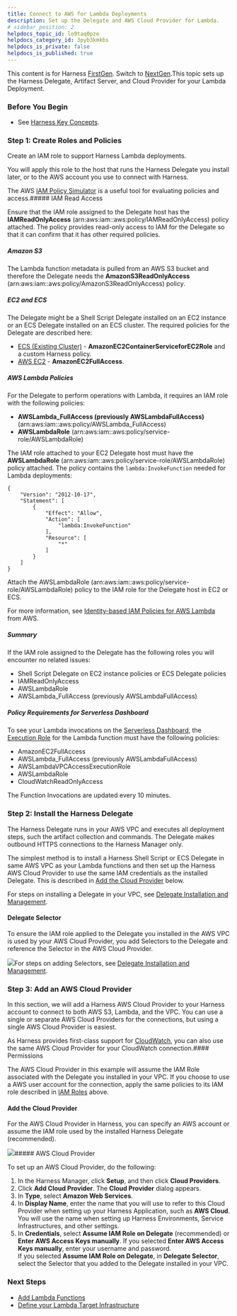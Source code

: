```yaml
---
title: Connect to AWS for Lambda Deployments
description: Set up the Delegate and AWS Cloud Provider for Lambda.
# sidebar_position: 2
helpdocs_topic_id: lo9taq0pze
helpdocs_category_id: 3pyb3kmkbs
helpdocs_is_private: false
helpdocs_is_published: true
---
```


This content is for Harness [FirstGen](/article/1fjmm4by22). Switch to [NextGen](/article/5fnx4hgwsa).This topic sets up the Harness Delegate, Artifact Server, and Cloud Provider for your Lambda Deployment.

### Before You Begin

* See [Harness Key Concepts](/article/4o7oqwih6h-harness-key-concepts).

### Step 1: Create Roles and Policies

Create an IAM role to support Harness Lambda deployments.

You will apply this role to the host that runs the Harness Delegate you install later, or to the AWS account you use to connect with Harness.

The AWS [IAM Policy Simulator](https://docs.aws.amazon.com/IAM/latest/UserGuide/access_policies_testing-policies.html) is a useful tool for evaluating policies and access.##### IAM Read Access

Ensure that the IAM role assigned to the Delegate host has the **IAMReadOnlyAccess** (arn:aws:iam::aws:policy/IAMReadOnlyAccess) policy attached. The policy provides read-only access to IAM for the Delegate so that it can confirm that it has other required policies.

##### Amazon S3

The Lambda function metadata is pulled from an AWS S3 bucket and therefore the Delegate needs the **AmazonS3ReadOnlyAccess** (arn:aws:iam::aws:policy/AmazonS3ReadOnlyAccess) policy.

##### EC2 and ECS

The Delegate might be a Shell Script Delegate installed on an EC2 instance or an ECS Delegate installed on an ECS cluster. The required policies for the Delegate are described here:

* [ECS (Existing Cluster)](https://docs.harness.io/article/whwnovprrb-cloud-providers#ecs_existing_cluster) - **AmazonEC2ContainerServiceforEC2Role** and a custom Harness policy.
* [AWS EC2](https://docs.harness.io/article/whwnovprrb-cloud-providers#aws_ec2) - **AmazonEC2FullAccess**.

##### AWS Lambda Policies

For the Delegate to perform operations with Lambda, it requires an IAM role with the following policies:

* **AWSLambda\_FullAccess (previously AWSLambdaFullAccess)** (arn:aws:iam::aws:policy/AWSLambda\_FullAccess)
* **AWSLambdaRole** (arn:aws:iam::aws:policy/service-role/AWSLambdaRole)

The IAM role attached to your EC2 Delegate host must have the **AWSLambdaRole** (arn:aws:iam::aws:policy/service-role/AWSLambdaRole) policy attached. The policy contains the `lambda:InvokeFunction` needed for Lambda deployments:


```
{  
    "Version": "2012-10-17",  
    "Statement": [  
        {  
            "Effect": "Allow",  
            "Action": [  
                "lambda:InvokeFunction"  
            ],  
            "Resource": [  
                "*"  
            ]  
        }  
    ]  
}
```
Attach the AWSLambdaRole (arn:aws:iam::aws:policy/service-role/AWSLambdaRole) policy to the IAM role for the Delegate host in EC2 or ECS.

For more information, see [Identity-based IAM Policies for AWS Lambda](https://docs.aws.amazon.com/lambda/latest/dg/access-control-identity-based.html) from AWS.

##### Summary

If the IAM role assigned to the Delegate has the following roles you will encounter no related issues:

* Shell Script Delegate on EC2 instance policies or ECS Delegate policies
* IAMReadOnlyAccess
* AWSLambdaRole
* AWSLambda\_FullAccess (previously AWSLambdaFullAccess)

##### Policy Requirements for Serverless Dashboard

To see your Lambda invocations on the [Serverless Dashboard](/article/vlj9xbj315-serverless-functions-dashboard), the [Execution Role](https://docs.aws.amazon.com/lambda/latest/dg/lambda-intro-execution-role.html) for the Lambda function must have the following policies:

* AmazonEC2FullAccess
* AWSLambda\_FullAccess (previously AWSLambdaFullAccess)
* AWSLambdaVPCAccessExecutionRole
* AWSLambdaRole
* CloudWatchReadOnlyAccess

The Function Invocations are updated every 10 minutes.

### Step 2: Install the Harness Delegate

The Harness Delegate runs in your AWS VPC and executes all deployment steps, such the artifact collection and commands. The Delegate makes outbound HTTPS connections to the Harness Manager only.

The simplest method is to install a Harness Shell Script or ECS Delegate in same AWS VPC as your Lambda functions and then set up the Harness AWS Cloud Provider to use the same IAM credentials as the installed Delegate. This is described in [Add the Cloud Provider](/article/lo9taq0pze-1-delegate-and-connectors-for-lambda#add_the_cloud_provider) below.

For steps on installing a Delegate in your VPC, see [Delegate Installation and Management](/article/h9tkwmkrm7-delegate-installation).

#### Delegate Selector

To ensure the IAM role applied to the Delegate you installed in the AWS VPC is used by your AWS Cloud Provider, you add Selectors to the Delegate and reference the Selector in the AWS Cloud Provider.

![](https://files.helpdocs.io/kw8ldg1itf/articles/lo9taq0pze/1585862327889/image.png)For steps on adding Selectors, see [Delegate Installation and Management](/article/h9tkwmkrm7-delegate-installation).

### Step 3: Add an AWS Cloud Provider

In this section, we will add a Harness AWS Cloud Provider to your Harness account to connect to both AWS S3, Lambda, and the VPC. You can use a single or separate AWS Cloud Providers for the connections, but using a single AWS Cloud Provider is easiest.

As Harness provides first-class support for [CloudWatch](/article/q6ti811nck-cloud-watch-verification-overview), you can also use the same AWS Cloud Provider for your CloudWatch connection.#### Permissions

The AWS Cloud Provider in this example will assume the IAM Role associated with the Delegate you installed in your VPC. If you choose to use a AWS user account for the connection, apply the same policies to its IAM role described in [IAM Roles](/article/lo9taq0pze-1-delegate-and-connectors-for-lambda#iam_roles) above.

#### Add the Cloud Provider

For the AWS Cloud Provider in Harness, you can specify an AWS account or assume the IAM role used by the installed Harness Delegate (recommended).

![](https://files.helpdocs.io/kw8ldg1itf/articles/lo9taq0pze/1585937803477/image.png)##### AWS Cloud Provider

To set up an AWS Cloud Provider, do the following:

1. In the Harness Manager, click **Setup**, and then click **Cloud Providers**.
2. Click **Add Cloud Provider**. The **Cloud Provider** dialog appears.
3. In **Type**, select **Amazon Web Services**.
4. In **Display Name**, enter the name that you will use to refer to this Cloud Provider when setting up your Harness Application, such as **AWS Cloud**. You will use the name when setting up Harness Environments, Service Infrastructures, and other settings.
5. In **Credentials**, select **Assume IAM Role on Delegate** (recommended) or **Enter AWS Access Keys manually**. If you selected **Enter AWS Access Keys manually**, enter your username and password.  
If you selected **Assume IAM Role on Delegate**, in **Delegate Selector**, select the Selector that you added to the Delegate installed in your VPC.

### Next Steps

* [Add Lambda Functions](/article/qp8hk4nzbo-2-service-for-lambda)
* [Define your Lambda Target Infrastructure](/article/45dm9z3m2h-3-lambda-environments)

